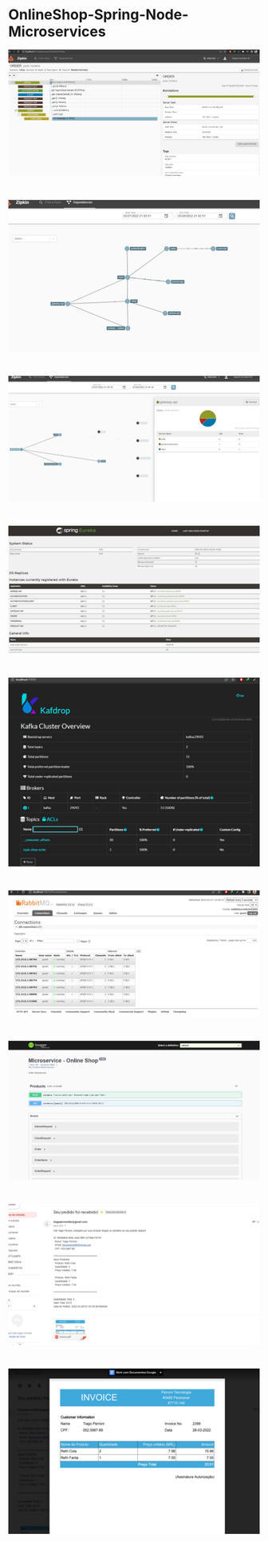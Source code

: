 # OnlineShop-Spring-Node-Microservices

<p><img alt="Texto da propriedade alt" title="Propriedade title" src="https://github.com/tiagoperroni/microservices-java-spring-node/blob/main/img/1.jpg" /></p>

<br>
<p><img alt="Texto da propriedade alt" title="Propriedade title" src="https://github.com/tiagoperroni/microservices-java-spring-node/blob/main/img/2.jpg" /></p>

<br>
<p><img alt="Texto da propriedade alt" title="Propriedade title" src="https://github.com/tiagoperroni/microservices-java-spring-node/blob/main/img/3.jpg" /></p>

<br>
<p><img alt="Texto da propriedade alt" title="Propriedade title" src="https://github.com/tiagoperroni/microservices-java-spring-node/blob/main/img/4.jpg" /></p>

<br>
<p><img alt="Texto da propriedade alt" title="Propriedade title" src="https://github.com/tiagoperroni/microservices-java-spring-node/blob/main/img/5.jpg" /></p>

<br>
<p><img alt="Texto da propriedade alt" title="Propriedade title" src="https://github.com/tiagoperroni/microservices-java-spring-node/blob/main/img/6.jpg" /></p>

<br>
<p><img alt="Texto da propriedade alt" title="Propriedade title" src="https://github.com/tiagoperroni/microservices-java-spring-node/blob/main/img/7.jpg" /></p>

<br>
<p><img alt="Texto da propriedade alt" title="Propriedade title" src="https://github.com/tiagoperroni/microservices-java-spring-node/blob/main/img/8.jpg" /></p>

<br>
<p><img alt="Texto da propriedade alt" title="Propriedade title" src="https://github.com/tiagoperroni/microservices-java-spring-node/blob/main/img/9.jpg" /></p>
